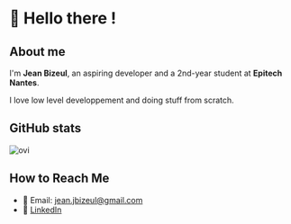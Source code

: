 # 👋 Hello there !

## About me
I'm **Jean Bizeul**, an aspiring developer and a 2nd-year student at **Epitech Nantes**.

I love low level developpement and doing stuff from scratch.

## GitHub stats

<div display="flex">
<!--   <img align="center" src="https://github-readme-stats.vercel.app/api?username=jeanbizeul&include_all_commits=true&count_private=true&show_icons=true&line_height=20&title_color=2B5BBD&icon_color=1124BB&text_color=A1A1A1&bg_color=0,000000,130F40"   alt="my Github Stats"/> -->
  <img src="https://github-readme-stats.vercel.app/api/top-langs?username=jeanbizeul&show_icons=true&locale=en&layout=compact&theme=chartreuse-dark" alt="ovi" />
</div>

## How to Reach Me

- 📧 Email: jean.jbizeul@gmail.com
- 💼 [LinkedIn](https://www.linkedin.com/in/jean-bizeul/)

